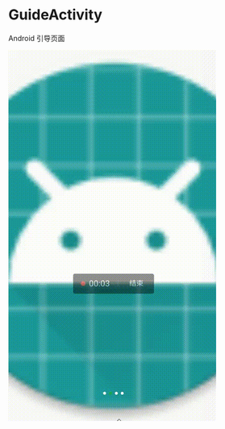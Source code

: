 # GuideActivity
Android 引导页面

![image](https://github.com/591774192/GuideActivity/blob/master/20190417_135533.gif)
